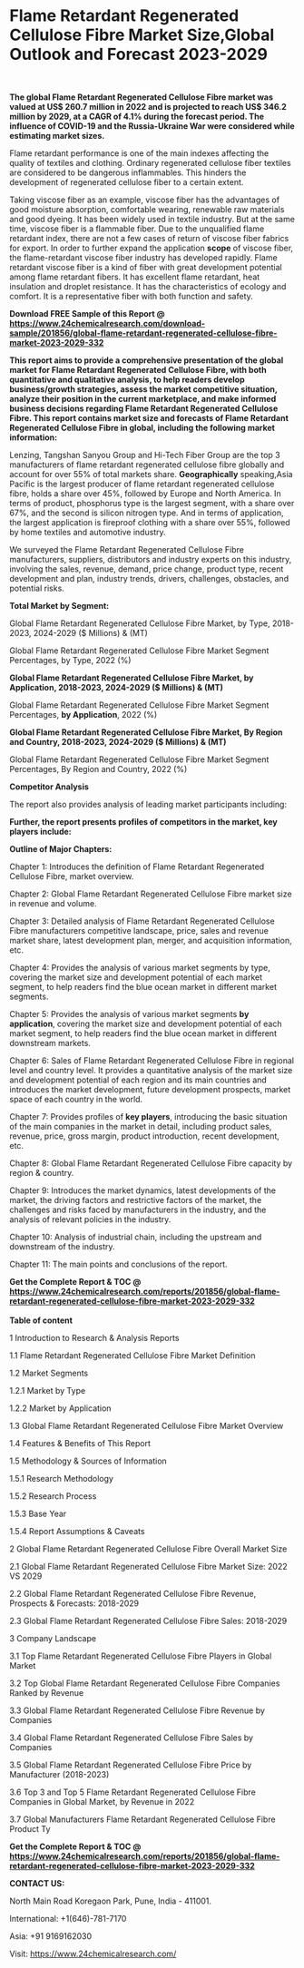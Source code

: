 <h1>Flame Retardant Regenerated Cellulose Fibre Market Size,Global Outlook and Forecast 2023-2029</h1><br/><p><strong>The global Flame Retardant Regenerated Cellulose Fibre market was valued at US$ 260.7 million in 2022 and is projected to reach US$ 346.2 million by 2029, at a <strong>CAGR</strong> of 4.1% during the forecast period. The influence of COVID-19 and the Russia-Ukraine War were considered while estimating market sizes.</strong></p><p>Flame retardant performance is one of the main indexes affecting the quality of textiles and clothing. Ordinary regenerated cellulose fiber textiles are considered to be dangerous inflammables. This hinders the development of regenerated cellulose fiber to a certain extent.</p><p>Taking viscose fiber as an example, viscose fiber has the advantages of good moisture absorption, comfortable wearing, renewable raw materials and good dyeing. It has been widely used in textile industry. But at the same time, viscose fiber is a flammable fiber. Due to the unqualified flame retardant index, there are not a few cases of return of viscose fiber fabrics for export. In order to further expand the application <strong>scope</strong> of viscose fiber, the flame-retardant viscose fiber industry has developed rapidly. Flame retardant viscose fiber is a kind of fiber with great development potential among flame retardant fibers. It has excellent flame retardant, heat insulation and droplet resistance. It has the characteristics of ecology and comfort. It is a representative fiber with both function and safety.</p><div><b>Download FREE Sample of this Report @ <a href="https://www.24chemicalresearch.com/download-sample/201856/global-flame-retardant-regenerated-cellulose-fibre-market-2023-2029-332">https://www.24chemicalresearch.com/download-sample/201856/global-flame-retardant-regenerated-cellulose-fibre-market-2023-2029-332</a></b></div><p><strong>This report aims to provide a comprehensive presentation of the global market for Flame Retardant Regenerated Cellulose Fibre, with both quantitative and qualitative analysis, to help readers develop business/growth strategies, assess the market competitive situation, analyze their position in the current marketplace, and make informed business decisions regarding Flame Retardant Regenerated Cellulose Fibre. This report contains market size and forecasts of Flame Retardant Regenerated Cellulose Fibre in global, including the following market information:</strong></p><p>Lenzing, Tangshan Sanyou Group and Hi-Tech Fiber Group are the top 3 manufacturers of flame retardant regenerated cellulose fibre globally and account for over 55% of total markets share. <strong>Geographically</strong> speaking,Asia Pacific is the largest producer of flame retardant regenerated cellulose fibre, holds a share over 45%, followed by Europe and North America. In terms of product, phosphorus type is the largest segment, with a share over 67%, and the second is silicon nitrogen type. And in terms of application, the largest application is fireproof clothing with a share over 55%, followed by home textiles and automotive industry.</p><p>We surveyed the Flame Retardant Regenerated Cellulose Fibre manufacturers, suppliers, distributors and industry experts on this industry, involving the sales, revenue, demand, price change, product type, recent development and plan, industry trends, drivers, challenges, obstacles, and potential risks.</p><p><strong>Total Market by Segment:</strong></p><p>Global Flame Retardant Regenerated Cellulose Fibre Market, by Type, 2018-2023, 2024-2029 ($ Millions) & (MT)</p><p>Global Flame Retardant Regenerated Cellulose Fibre Market Segment Percentages, by Type, 2022 (%)</p><p><strong>Global Flame Retardant Regenerated Cellulose Fibre Market, <strong>by Application</strong>, 2018-2023, 2024-2029 ($ Millions) & (MT)</strong></p><p>Global Flame Retardant Regenerated Cellulose Fibre Market Segment Percentages, <strong>by Application</strong>, 2022 (%)</p><p><strong>Global Flame Retardant Regenerated Cellulose Fibre Market, By Region and Country, 2018-2023, 2024-2029 ($ Millions) & (MT)</strong></p><p>Global Flame Retardant Regenerated Cellulose Fibre Market Segment Percentages, By Region and Country, 2022 (%)</p><p><strong>Competitor Analysis</strong></p><p>The report also provides analysis of leading market participants including:</p><p><strong>Further, the report presents profiles of competitors in the market, <strong>key players</strong> include:</strong></p><p><strong>Outline of Major Chapters:</strong></p><p>Chapter 1: Introduces the definition of Flame Retardant Regenerated Cellulose Fibre, market overview.</p><p>Chapter 2: Global Flame Retardant Regenerated Cellulose Fibre market size in revenue and volume.</p><p>Chapter 3: Detailed analysis of Flame Retardant Regenerated Cellulose Fibre manufacturers competitive landscape, price, sales and revenue market share, latest development plan, merger, and acquisition information, etc.</p><p>Chapter 4: Provides the analysis of various market segments by type, covering the market size and development potential of each market segment, to help readers find the blue ocean market in different market segments.</p><p>Chapter 5: Provides the analysis of various market segments <strong>by application</strong>, covering the market size and development potential of each market segment, to help readers find the blue ocean market in different downstream markets.</p><p>Chapter 6: Sales of Flame Retardant Regenerated Cellulose Fibre in regional level and country level. It provides a quantitative analysis of the market size and development potential of each region and its main countries and introduces the market development, future development prospects, market space of each country in the world.</p><p>Chapter 7: Provides profiles of <strong>key players</strong>, introducing the basic situation of the main companies in the market in detail, including product sales, revenue, price, gross margin, product introduction, recent development, etc.</p><p>Chapter 8: Global Flame Retardant Regenerated Cellulose Fibre capacity by region & country.</p><p>Chapter 9: Introduces the market dynamics, latest developments of the market, the driving factors and restrictive factors of the market, the challenges and risks faced by manufacturers in the industry, and the analysis of relevant policies in the industry.</p><p>Chapter 10: Analysis of industrial chain, including the upstream and downstream of the industry.</p><p>Chapter 11: The main points and conclusions of the report.</p><div><b>Get the Complete Report & TOC @ <a href="https://www.24chemicalresearch.com/reports/201856/global-flame-retardant-regenerated-cellulose-fibre-market-2023-2029-332">https://www.24chemicalresearch.com/reports/201856/global-flame-retardant-regenerated-cellulose-fibre-market-2023-2029-332</a></b></div><br><b>Table of content</b><p>1 Introduction to Research & Analysis Reports<br />
 
  1.1 Flame Retardant Regenerated Cellulose Fibre Market Definition<br />
 
  1.2 Market Segments<br />
 
  1.2.1 Market by Type<br />
 
  1.2.2 Market by Application<br />
 
  1.3 Global Flame Retardant Regenerated Cellulose Fibre Market Overview<br />
 
  1.4 Features & Benefits of This Report<br />
 
  1.5 Methodology & Sources of Information<br />
 
  1.5.1 Research Methodology<br />
 
  1.5.2 Research Process<br />
 
  1.5.3 Base Year<br />
 
  1.5.4 Report Assumptions & Caveats<br />
 
 2 Global Flame Retardant Regenerated Cellulose Fibre Overall Market Size<br />
 
  2.1 Global Flame Retardant Regenerated Cellulose Fibre Market Size: 2022 VS 2029<br />
 
  2.2 Global Flame Retardant Regenerated Cellulose Fibre Revenue, Prospects & Forecasts: 2018-2029<br />
 
  2.3 Global Flame Retardant Regenerated Cellulose Fibre Sales: 2018-2029<br />
 
 3 Company Landscape<br />
 
  3.1 Top Flame Retardant Regenerated Cellulose Fibre Players in Global Market<br />
 
  3.2 Top Global Flame Retardant Regenerated Cellulose Fibre Companies Ranked by Revenue<br />
 
  3.3 Global Flame Retardant Regenerated Cellulose Fibre Revenue by Companies<br />
 
  3.4 Global Flame Retardant Regenerated Cellulose Fibre Sales by Companies<br />
 
  3.5 Global Flame Retardant Regenerated Cellulose Fibre Price by Manufacturer (2018-2023)<br />
 
  3.6 Top 3 and Top 5 Flame Retardant Regenerated Cellulose Fibre Companies in Global Market, by Revenue in 2022<br />
 
  3.7 Global Manufacturers Flame Retardant Regenerated Cellulose Fibre Product Ty<br><div><b>Get the Complete Report & TOC @ <a href="https://www.24chemicalresearch.com/reports/201856/global-flame-retardant-regenerated-cellulose-fibre-market-2023-2029-332">https://www.24chemicalresearch.com/reports/201856/global-flame-retardant-regenerated-cellulose-fibre-market-2023-2029-332</a></b></div></p>
 
 <b>CONTACT US:</b><br>
 
 North Main Road Koregaon Park, Pune, India - 411001.<br/>
 
 International: +1(646)-781-7170<br/>
 
 Asia: +91 9169162030<br/>
 
 Visit: <a href="https://www.24chemicalresearch.com/">https://www.24chemicalresearch.com/</a>
 
 <br>